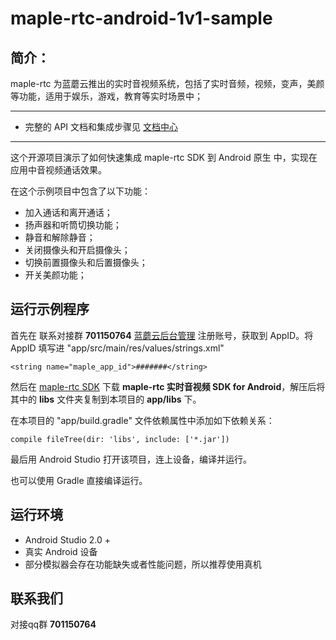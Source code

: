 # maple-rtc-android-1v1-sample
## 简介：
maple-rtc 为蓝蘑云推出的实时音视频系统，包括了实时音频，视频，变声，美颜等功能，适用于娱乐，游戏，教育等实时场景中；

----------
- 完整的 API 文档和集成步骤见 [文档中心](http://doc.lmaple.com/maple-rtc-android-sdk.html)

----------
这个开源项目演示了如何快速集成 maple-rtc SDK 到 Android 原生 中，实现在应用中音视频通话效果。

在这个示例项目中包含了以下功能：

- 加入通话和离开通话；
- 扬声器和听筒切换功能；
- 静音和解除静音；
- 关闭摄像头和开启摄像头；
- 切换前置摄像头和后置摄像头；
- 开关美颜功能；

## 运行示例程序
首先在 联系对接群 **701150764** [蓝蘑云后台管理](http://account.lmaple.com) 注册账号，获取到 AppID。将 AppID 填写进 "app/src/main/res/values/strings.xml"

```
<string name="maple_app_id">#######</string>
```

然后在 [maple-rtc SDK](http://sdk.lmaple.com/MapleRtc_Android_SDK_Release.zip) 下载 **maple-rtc 实时音视频 SDK for Android**，解压后将其中的 **libs** 文件夹复制到本项目的 **app/libs** 下。

在本项目的 "app/build.gradle" 文件依赖属性中添加如下依赖关系：

	compile fileTree(dir: 'libs', include: ['*.jar'])
最后用 Android Studio 打开该项目，连上设备，编译并运行。

也可以使用 Gradle 直接编译运行。

## 运行环境
- Android Studio 2.0 +
- 真实 Android 设备
- 部分模拟器会存在功能缺失或者性能问题，所以推荐使用真机

## 联系我们

对接qq群  **701150764**